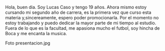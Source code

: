 Hola, buen dia.
Soy Lucas Caso y tengo 19 años. Ahora mismo estoy cursando mi segundo año de carrera, es la primera vez que curso esta materia y,sincereamente, espero poder promocionarla. 
Por el momento no estoy trabajando y puedo dedicar la mayor parte de mi tiempo al estudio. Fuera de lo que es la facultad, me apasiona mucho el futbol, soy hincha de 
Boca y me encanta la musica. 

Foto presentacion.jpg
